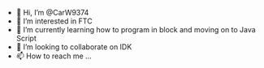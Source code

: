 - 👋 Hi, I’m @CarW9374
- 👀 I’m interested in FTC
- 🌱 I’m currently learning how to program in block and moving on to Java Script 
- 💞️ I’m looking to collaborate on IDK
- 📫 How to reach me ...

<!---
CarW9374/CarW9374 is a ✨ special ✨ repository because its `README.md` (this file) appears on your GitHub profile.
You can click the Preview link to take a look at your changes.
--->
